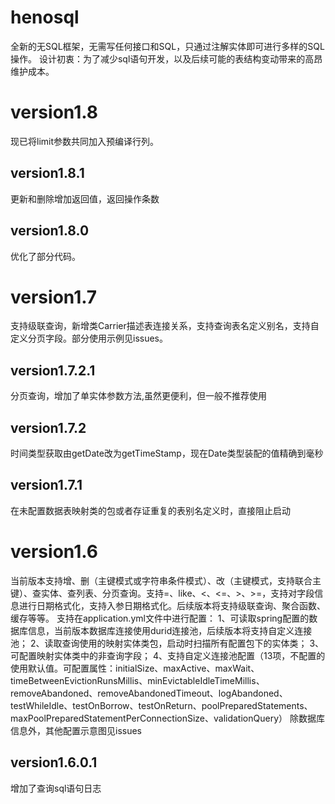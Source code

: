 # henosql
全新的无SQL框架，无需写任何接口和SQL，只通过注解实体即可进行多样的SQL操作。
设计初衷：为了减少sql语句开发，以及后续可能的表结构变动带来的高昂维护成本。

# version1.8
现已将limit参数共同加入预编译行列。

## version1.8.1
更新和删除增加返回值，返回操作条数

## version1.8.0
优化了部分代码。

# version1.7
支持级联查询，新增类Carrier描述表连接关系，支持查询表名定义别名，支持自定义分页字段。部分使用示例见issues。

## version1.7.2.1
分页查询，增加了单实体参数方法,虽然更便利，但一般不推荐使用

## version1.7.2
时间类型获取由getDate改为getTimeStamp，现在Date类型装配的值精确到毫秒

## version1.7.1
在未配置数据表映射类的包或者存证重复的表别名定义时，直接阻止启动

# version1.6
当前版本支持增、删（主键模式或字符串条件模式）、改（主键模式，支持联合主键）、查实体、查列表、分页查询。支持=、like、<、<=、>、>=，支持对字段信息进行日期格式化，支持入参日期格式化。后续版本将支持级联查询、聚合函数、缓存等等。
支持在application.yml文件中进行配置：
1、可读取spring配置的数据库信息，当前版本数据库连接使用durid连接池，后续版本将支持自定义连接池；
2、读取查询使用的映射实体类包，启动时扫描所有配置包下的实体类；
3、可配置映射实体类中的非查询字段；
4、支持自定义连接池配置（13项，不配置的使用默认值。可配置属性：initialSize、maxActive、maxWait、timeBetweenEvictionRunsMillis、minEvictableIdleTimeMillis、removeAbandoned、removeAbandonedTimeout、logAbandoned、testWhileIdle、testOnBorrow、testOnReturn、poolPreparedStatements、maxPoolPreparedStatementPerConnectionSize、validationQuery）
除数据库信息外，其他配置示意图见issues

## version1.6.0.1
增加了查询sql语句日志
